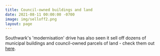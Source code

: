```yaml
---
title: Council-owned buildings and land
date: 2021-08-11 00:00:00 -0700
image: img/selloff2.png
layout: page
---
```

Southwark's 'modernisation' drive has also seen it sell off dozens of municipal buildings and council-owned parcels of land - check them out [here](https://35percent.org/disposals).

